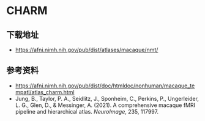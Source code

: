 # CHARM

## 下载地址

* <https://afni.nimh.nih.gov/pub/dist/atlases/macaque/nmt/>

## 参考资料

* <https://afni.nimh.nih.gov/pub/dist/doc/htmldoc/nonhuman/macaque_tempatl/atlas_charm.html>
* Jung, B., Taylor, P. A., Seidlitz, J., Sponheim, C., Perkins, P., Ungerleider, L. G., Glen, D., & Messinger, A. (2021). A comprehensive macaque fMRI pipeline and hierarchical atlas. *NeuroImage*, 235, 117997.
